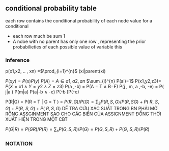 ## conditional probability table 
each row contains the conditional probability of each node value for a conditional 
- each row much be sum 1 
- A ndoe with no parent has only one row , representing the prior probabilieties of each possible value of variable 
this


### inference 



p(x1,x2, .. , xn) =$\prod_{i=1}^{n}$ (xi|parent(xi)

$P(xy) = P(x)P(y)$ 
$P(A) = A \in {{a1,a2,an}}$
$\sum_{i}^{n} P(ai)=1$ 
P(x1,y2,z3)= $P(X = x1 \land Y=y2 \land Z =z3)$ 
P(a ,-b) = P(A = T $\land$ B=F)
P(j , m, a ,-b, -e) = P( j|a ) P(m|a) P(a|-b $\land$ -e) P(-b )P(-e)

P(R|G) = P(R = T | G = T ) =  $P(R,G) /P(G )=\sum_{S} P(R,S,G)/P(R,SG)+P(~R,~S,G)+P(R,~S,G)+P(~R,S,G)$
DỂ TRA CỨU XÁC SUẤT TRONG BN PHẢI MỞ RỘNG ASSGINMENT SAO CHO CÁC BIẾN CỦA ASSIGNMENT ĐỒNG THỜI XUẤT HIỆN TRONG MỘT CBT 

$P(G|R) = P(GR)/P(R)= \sum_{s}P(G,S,R)/P(G)= P(G,S,R)+P(G,~S,R)/P(R)$

### NOTATION 





